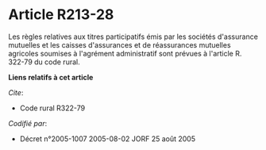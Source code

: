 # Article R213-28

Les règles relatives aux titres participatifs émis par les sociétés d'assurance mutuelles et les caisses d'assurances et de
réassurances mutuelles agricoles soumises à l'agrément administratif sont prévues à l'article R. 322-79 du code rural.

**Liens relatifs à cet article**

_Cite_:

  - Code rural R322-79

_Codifié par_:

  - Décret n°2005-1007 2005-08-02 JORF 25 août 2005
